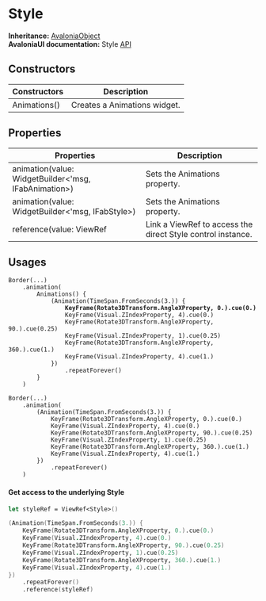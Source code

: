 # Style

**Inheritance:** [AvaloniaObject](https://reference.avaloniaui.net/api/Avalonia/AvaloniaObject/)\
**AvaloniaUI documentation:** Style [API](https://reference.avaloniaui.net/api/Avalonia.Styling/Style/)

## Constructors

| Constructors | Description                  |
| ------------ | ---------------------------- |
| Animations() | Creates a Animations widget. |

## Properties

| Properties                                           | Description                                                 |
| ---------------------------------------------------- | ----------------------------------------------------------- |
| animation(value: WidgetBuilder<'msg, IFabAnimation>) | Sets the Animations property.                               |
| animation(value: WidgetBuilder<'msg, IFabStyle>)     | Sets the Animations property.                               |
| reference(value: ViewRef                             | Link a ViewRef to access the direct Style control instance. |

## Usages

<pre class="language-fsharp"><code class="lang-fsharp">Border(...)
    .animation(
        Animations() {
            (Animation(TimeSpan.FromSeconds(3.)) {
<strong>                KeyFrame(Rotate3DTransform.AngleXProperty, 0.).cue(0.)
</strong>                KeyFrame(Visual.ZIndexProperty, 4).cue(0.)
                KeyFrame(Rotate3DTransform.AngleXProperty, 90.).cue(0.25)
                KeyFrame(Visual.ZIndexProperty, 1).cue(0.25)
                KeyFrame(Rotate3DTransform.AngleXProperty, 360.).cue(1.)
                KeyFrame(Visual.ZIndexProperty, 4).cue(1.)
            })
                .repeatForever()
        }
    )

Border(...)
    .animation(
        (Animation(TimeSpan.FromSeconds(3.)) {
            KeyFrame(Rotate3DTransform.AngleXProperty, 0.).cue(0.)
            KeyFrame(Visual.ZIndexProperty, 4).cue(0.)
            KeyFrame(Rotate3DTransform.AngleXProperty, 90.).cue(0.25)
            KeyFrame(Visual.ZIndexProperty, 1).cue(0.25)
            KeyFrame(Rotate3DTransform.AngleXProperty, 360.).cue(1.)
            KeyFrame(Visual.ZIndexProperty, 4).cue(1.)
        })
            .repeatForever()
    )
</code></pre>

#### Get access to the underlying Style

```fsharp
let styleRef = ViewRef<Style>()

(Animation(TimeSpan.FromSeconds(3.)) {
    KeyFrame(Rotate3DTransform.AngleXProperty, 0.).cue(0.)
    KeyFrame(Visual.ZIndexProperty, 4).cue(0.)
    KeyFrame(Rotate3DTransform.AngleXProperty, 90.).cue(0.25)
    KeyFrame(Visual.ZIndexProperty, 1).cue(0.25)
    KeyFrame(Rotate3DTransform.AngleXProperty, 360.).cue(1.)
    KeyFrame(Visual.ZIndexProperty, 4).cue(1.)
})
    .repeatForever()
    .reference(styleRef)
    
```
